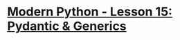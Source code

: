 # [Modern Python - Lesson 15: Pydantic & Generics](https://colab.research.google.com/drive/15nZDVUsTrXcIU3pyqaWtg0kPXWbmiJrh?usp=sharing)
